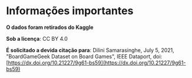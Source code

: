 # Informações importantes

**O dados foram retirados do Kaggle**

**Sob a licença**: CC BY 4.0

**É solicitado a devida citação para**: Dilini Samarasinghe, July 5, 2021, "BoardGameGeek Dataset on Board Games", IEEE Dataport, doi: [https://dx.doi.org/10.21227/9g61-bs59](https://dx.doi.org/10.21227/9g61-bs59)
